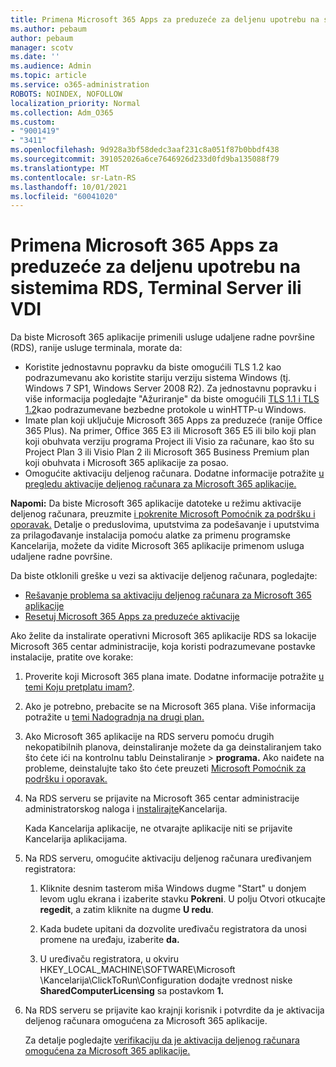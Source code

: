 ```yaml
---
title: Primena Microsoft 365 Apps za preduzeće za deljenu upotrebu na sistemima RDS, Terminal Server ili VDI
ms.author: pebaum
author: pebaum
manager: scotv
ms.date: ''
ms.audience: Admin
ms.topic: article
ms.service: o365-administration
ROBOTS: NOINDEX, NOFOLLOW
localization_priority: Normal
ms.collection: Adm_O365
ms.custom:
- "9001419"
- "3411"
ms.openlocfilehash: 9d928a3bf58dedc3aaf231c8a051f87b0bbdf438
ms.sourcegitcommit: 391052026a6ce7646926d233d0fd9ba135088f79
ms.translationtype: MT
ms.contentlocale: sr-Latn-RS
ms.lasthandoff: 10/01/2021
ms.locfileid: "60041020"
---
```

# <a name="deploying-microsoft-365-apps-for-enterprise-for-shared-use-on-rds-terminal-server-or-vdi"></a>Primena Microsoft 365 Apps za preduzeće za deljenu upotrebu na sistemima RDS, Terminal Server ili VDI

Da biste Microsoft 365 aplikacije primenili usluge udaljene radne površine (RDS), ranije usluge terminala, morate da:

- Koristite jednostavnu popravku da biste omogućili TLS 1.2 kao podrazumevanu ako koristite stariju verziju sistema Windows (tj. Windows 7 SP1, Windows Server 2008 R2). Za jednostavnu popravku i više informacija pogledajte "Ažuriranje" da biste omogućili [TLS 1.1 i TLS 1.2](https://support.microsoft.com/en-us/topic/update-to-enable-tls-1-1-and-tls-1-2-as-default-secure-protocols-in-winhttp-in-windows-c4bd73d2-31d7-761e-0178-11268bb10392#bkmk_easy)kao podrazumevane bezbedne protokole u winHTTP-u Windows. 
- Imate plan koji uključuje Microsoft 365 Apps za preduzeće (ranije Office 365 Plus). Na primer, Office 365 E3 ili Microsoft 365 E5 ili bilo koji plan koji obuhvata verziju programa Project ili Visio za računare, kao što su Project Plan 3 ili Visio Plan 2 ili Microsoft 365 Business Premium plan koji obuhvata i Microsoft 365 aplikacije za posao.
- Omogućite aktivaciju deljenog računara. Dodatne informacije potražite [u pregledu aktivacije deljenog računara za Microsoft 365 aplikacije.](https://docs.microsoft.com/deployoffice/overview-shared-computer-activation)

**Napomi:** Da biste Microsoft 365 aplikacije datoteke u režimu aktivacije deljenog računara, preuzmite [i pokrenite Microsoft Pomoćnik za podršku i oporavak.](https://docs.microsoft.com/alchemyinsights/deploy-o365-remotely-to-rds) Detalje o preduslovima, uputstvima za podešavanje i uputstvima za prilagođavanje instalacija pomoću [](https://docs.microsoft.com/deployoffice/deploy-microsoft-365-apps-remote-desktop-services)alatke za primenu programske Kancelarija, možete da vidite Microsoft 365 aplikacije primenom usluga udaljene radne površine.

Da biste otklonili greške u vezi sa aktivacije deljenog računara, pogledajte:

- [Rešavanje problema sa aktivaciju deljenog računara za Microsoft 365 aplikacije](https://docs.microsoft.com/deployoffice/troubleshoot-shared-computer-activation)
- [Resetuj Microsoft 365 Apps za preduzeće aktivacije](https://docs.microsoft.com/office/troubleshoot/activation/reset-office-365-proplus-activation-state)

Ako želite da instalirate operativni Microsoft 365 aplikacije RDS sa lokacije Microsoft 365 centar administracije, koja koristi podrazumevane postavke instalacije, pratite ove korake:

1. Proverite koji Microsoft 365 plana imate. Dodatne informacije potražite [u temi Koju pretplatu imam?](https://docs.microsoft.com/microsoft-365/admin/admin-overview/what-subscription-do-i-have).

1. Ako je potrebno, prebacite se na Microsoft 365 plana. Više informacija potražite u [temi Nadogradnja na drugi plan.](https://docs.microsoft.com/microsoft-365/commerce/subscriptions/upgrade-to-different-plan)

1. Ako Microsoft 365 aplikacije na RDS serveru pomoću drugih nekopatibilnih planova, deinstaliranje možete da ga deinstaliranjem tako što ćete ići na kontrolnu tablu Deinstaliranje  >  **programa.** Ako naiđete na probleme, deinstalujte tako što ćete preuzeti [Microsoft Pomoćnik za podršku i oporavak.](https://aka.ms/SARA-OfficeUninstall-Alchemy)

1. Na RDS serveru se prijavite na Microsoft 365 centar administracije administratorskog naloga i [instalirajte](https://portal.office.com/OLS/MySoftware.aspx)Kancelarija.

   Kada Kancelarija aplikacije, ne otvarajte aplikacije niti se prijavite Kancelarija aplikacijama.

1. Na RDS serveru, omogućite aktivaciju deljenog računara uređivanjem registratora:

   1. Kliknite desnim tasterom miša Windows dugme "Start" u donjem levom uglu ekrana i izaberite stavku **Pokreni**. U polju Otvori otkucajte **regedit**, a zatim kliknite na dugme **U redu**.

   1. Kada budete upitani da dozvolite uređivaču registratora da unosi promene na uređaju, izaberite **da.**

   1. U uređivaču registratora, u okviru HKEY_LOCAL_MACHINE\SOFTWARE\Microsoft \Kancelarija\ClickToRun\Configuration dodajte vrednost niske **SharedComputerLicensing** sa postavkom **1.**

1. Na RDS serveru se prijavite kao krajnji korisnik i potvrdite da je aktivacija deljenog računara omogućena za Microsoft 365 aplikacije. 

   Za detalje pogledajte [verifikaciju da je aktivacija deljenog računara omogućena za Microsoft 365 aplikacije.](https://docs.microsoft.com/deployoffice/troubleshoot-shared-computer-activation#verify-that-shared-computer-activation-is-enabled-for-microsoft-365-apps)